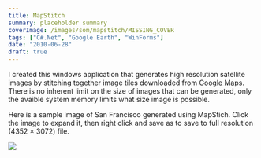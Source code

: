 ```yaml
---
title: MapStitch
summary: placeholder summary
coverImage: /images/som/mapstitch/MISSING_COVER
tags: ["C#.Net", "Google Earth", "WinForms"]
date: "2010-06-28"
draft: true
---
```


I created this windows application that generates high resolution satellite images by stitching together image tiles downloaded from [Google Maps](http://maps.google.com). There is no inherent limit on the size of images that can be generated, only the avaible system memory limits what size image is possible.

<!-- more -->

Here is a sample image of San Francisco generated using MapStich. Click the image to expand it, then right click and save as to save to full resolution (4352 × 3072) file.

![](sf-17z.jpg)
